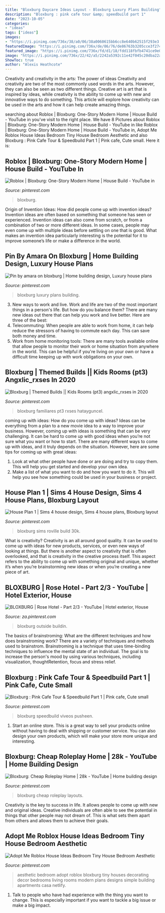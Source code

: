 ```yaml
---
title: "Bloxburg Daycare Ideas Layout - Bloxburg Luxury Plans Building"
description: "Bloxburg : pink cafe tour &amp; speedbuild part 1"
date: "2023-10-05"
categories:
- "ideas"
tags: ["ideas"]
images:
- "https://i.pinimg.com/736x/38/a0/06/38a0060615bb6cc8e640b62515f293e3.jpg"
featuredImage: "https://i.pinimg.com/736x/de/86/76/de86763b3205cce3f274768a6d85c3d5.jpg"
featured_image: "https://i.pinimg.com/736x/fd/d1/18/fdd118fbfb4741ce9e0b688917bc624a.jpg"
image: "https://i.pinimg.com/736x/22/42/a5/2242a5392c11e42f045c20dba22a75ae.jpg"
ShowToc: true
author: "Alexis Heathcote"
---
```



Creativity and creativity in the arts: The power of ideas
Creativity and creativity are two of the most commonly used words in the arts. However, they can also be seen as two different things. Creative art is art that is inspired by ideas, while creativity is the ability to come up with new and innovative ways to do something. This article will explore how creativity can be used in the arts and how it can help create amazing things.

	

		
searching about Roblox | Bloxburg: One-Story Modern Home | House Build - YouTube in you've visit to the right place. We have 8 Pictures about Roblox | Bloxburg: One-Story Modern Home | House Build - YouTube in like Roblox | Bloxburg: One-Story Modern Home | House Build - YouTube in, Adopt Me Roblox House Ideas Bedroom Tiny House Bedroom Aesthetic and also Bloxburg : Pink Cafe Tour &amp; Speedbuild Part 1 | Pink cafe, Cute small. Here it is:
		
    
## Roblox | Bloxburg: One-Story Modern Home | House Build - YouTube In

<img loading=lazy src="https://i.pinimg.com/736x/22/42/a5/2242a5392c11e42f045c20dba22a75ae.jpg" onerror="this.onerror=null;this.src='https://tse3.mm.bing.net/th?id=OIP.IooRY9bQ4GKGNAQLAbYkBgHaEK&amp;pid=15.1';" alt="Roblox | Bloxburg: One-Story Modern Home | House Build - YouTube in">

_Source: pinterest.com_

>bloxburg. 

	

Origin of Invention Ideas: How did people come up with invention ideas?
Invention ideas are often based on something that someone has seen or experienced. Invention ideas can also come from scratch, or from a combination of two or more different ideas. In some cases, people may even come up with multiple ideas before settling on one that is good. What makes an invention idea particularly interesting is the potential for it to improve someone’s life or make a difference in the world.

    
## Pin By Amara On Bloxburg | Home Building Design, Luxury House Plans

<img loading=lazy src="https://i.pinimg.com/736x/ae/a9/73/aea9732f1e00b521efa68479723361ec.jpg" onerror="this.onerror=null;this.src='https://tse3.mm.bing.net/th?id=OIP.45B_wK5O0dsRk3M-DNL6pgHaDy&amp;pid=15.1';" alt="Pin by amara on bloxburg | Home building design, Luxury house plans">

_Source: pinterest.com_

>bloxburg luxury plans building. 

	

3. New ways to work and live.
Work and life are two of the most important things in a person's life. But how do you balance them? There are many new ideas out there that can help you work and live better. Here are three of the best: 
1. Telecommuting: When people are able to work from home, it can help reduce the stressors of having to commute each day. This can save both money and time. 
2. Work from home monitoring tools: There are many tools available online that allow people to monitor their work or home situation from anywhere in the world. This can be helpful if you're living on your own or have a difficult time keeping up with work obligations on your own. 

    
## Bloxburg | Themed Builds || Kids Rooms (pt3) Angxlic_rxses In 2020

<img loading=lazy src="https://i.pinimg.com/736x/af/14/46/af144667cf1438c9b91d92701269041b.jpg" onerror="this.onerror=null;this.src='https://tse2.mm.bing.net/th?id=OIP.xCIqgVX5okzzB-IUQE1XgQHaDl&amp;pid=15.1';" alt="Bloxburg | Themed Builds || Kids Rooms (pt3) angxlic_rxses in 2020">

_Source: pinterest.com_

>bloxburg familiares pt3 rxses hatayguncel. 

	

coming up with ideas: How do you come up with ideas?
Ideas can be everything from a plan to a new movie idea to a way to improve your business. However, coming up with ideas is something that can be very challenging. It can be hard to come up with good ideas when you’re not sure what you want or how to start. There are many different ways to come up with ideas, and it truly depends on the situation. However, here are some tips for coming up with great ideas: 
1. Look at what other people have done or are doing and try to copy them. This will help you get started and develop your own idea. 
2. Make a list of what you want to do and how you want to do it. This will help you see how something could be used in your business or project. 

    
## House Plan 1 | Sims 4 House Design, Sims 4 House Plans, Bloxburg Layout

<img loading=lazy src="https://i.pinimg.com/736x/de/86/76/de86763b3205cce3f274768a6d85c3d5.jpg" onerror="this.onerror=null;this.src='https://tse2.mm.bing.net/th?id=OIP.e3WhZF7qGcO6SKbAjeNg7wHaGt&amp;pid=15.1';" alt="House Plan 1 | Sims 4 house design, Sims 4 house plans, Bloxburg layout">

_Source: pinterest.com_

>bloxburg sims roville build 30k. 

	

What is creativity?
Creativity is an all around good quality. It can be used to come up with ideas for new products, services, or even new ways of looking at things. But there is another aspect to creativity that is often overlooked, and that is creativity in the creative process itself. This aspect refers to the ability to come up with something original and unique, whether it’s when you’re brainstorming new ideas or when you’re creating a new piece of art.

    
## BLOXBURG | Rose Hotel - Part 2/3 - YouTube | Hotel Exterior, House

<img loading=lazy src="https://i.pinimg.com/736x/81/a1/b5/81a1b558c51e1e5230ee37f721e6fbe4.jpg" onerror="this.onerror=null;this.src='https://tse3.mm.bing.net/th?id=OIP.VPzMvLovEIPS2ZILE62iFgHaFj&amp;pid=15.1';" alt="BLOXBURG | Rose Hotel - Part 2/3 - YouTube | Hotel exterior, House">

_Source: za.pinterest.com_

>bloxburg outside buildin. 

	

The basics of brainstroming: What are the different techniques and how does brainstroming work?
There are a variety of techniques and methods used to brainstrom. Brainstroming is a technique that uses time-binding techniques to influence the mental state of an individual. The goal is to increase the person's mood by using various techniques, including visualization, thoughtRetention, focus and stress relief.

    
## Bloxburg : Pink Cafe Tour &amp; Speedbuild Part 1 | Pink Cafe, Cute Small

<img loading=lazy src="https://i.pinimg.com/736x/ee/f2/c7/eef2c7ea08c26b5119207dd5140890c4.jpg" onerror="this.onerror=null;this.src='https://tse3.mm.bing.net/th?id=OIP.V_wwxs0qlLcqQcQ9e-LqxgHaEK&amp;pid=15.1';" alt="Bloxburg : Pink Cafe Tour &amp; Speedbuild Part 1 | Pink cafe, Cute small">

_Source: pinterest.com_

>bloxburg speedbuild viveos pusheen. 

	

1. Start an online store. This is a great way to sell your products online without having to deal with shipping or customer service. You can also design your own products, which will make your store more unique and interesting.

    
## Bloxburg: Cheap Roleplay Home | 28k - YouTube | Home Building Design

<img loading=lazy src="https://i.pinimg.com/736x/fd/d1/18/fdd118fbfb4741ce9e0b688917bc624a.jpg" onerror="this.onerror=null;this.src='https://tse4.mm.bing.net/th?id=OIP.PfwP4Q1VVQPmVEuAL8vRJAHaFj&amp;pid=15.1';" alt="Bloxburg: Cheap Roleplay Home | 28k - YouTube | Home building design">

_Source: pinterest.com_

>bloxburg cheap roleplay layouts. 

	

Creativity is the key to success in life. It allows people to come up with new and original ideas. Creative individuals are often able to see the potential in things that other people may not dream of. This is what sets them apart from others and allows them to achieve their goals.

    
## Adopt Me Roblox House Ideas Bedroom Tiny House Bedroom Aesthetic

<img loading=lazy src="https://i.pinimg.com/736x/38/a0/06/38a0060615bb6cc8e640b62515f293e3.jpg" onerror="this.onerror=null;this.src='https://tse1.mm.bing.net/th?id=OIP.8V3j3pU7u-jEcYFgeVnxfQHaEK&amp;pid=15.1';" alt="Adopt Me Roblox House Ideas Bedroom Tiny House Bedroom Aesthetic">

_Source: pinterest.com_

>aesthetic bedroom adopt roblox bloxburg tiny houses decorating decor bedrooms living rooms modern plans designs simple building apartments casa netlify. 

	

1. Talk to people who have had experience with the thing you want to change. This is especially important if you want to tackle a big issue or make a big impact.

